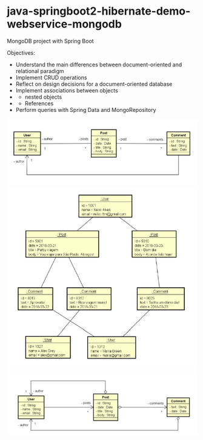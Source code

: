 # java-springboot2-hibernate-demo-webservice-mongodb

MongoDB project with Spring Boot

Objectives:

- Understand the main differences between document-oriented and relational paradigm
- Implement CRUD operations
- Reflect on design decisions for a document-oriented database
- Implement associations between objects
-
    - nested objects
-
    - References
- Perform queries with Spring Data and MongoRepository

<img src="https://github.com/luizfernandotech/java-springboot2-hibernate-demo-webservice-mongodb/blob/master/src/main/resources/static/images/entities.png">

<img src="https://github.com/luizfernandotech/java-springboot2-hibernate-demo-webservice-mongodb/blob/master/src/main/resources/static/images/instances.png">

<img src="https://github.com/luizfernandotech/java-springboot2-hibernate-demo-webservice-mongodb/blob/master/src/main/resources/static/images/database.png">
